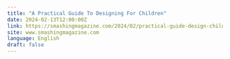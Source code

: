 ```yaml
---
title: "A Practical Guide To Designing For Children"
date: 2024-02-13T12:00:00Z
link: https://smashingmagazine.com/2024/02/practical-guide-design-children/?utm_medium=RSS&utm_source=news.12bit.vn
site: www.smashingmagazine.com
language: English
draft: false
---
```

